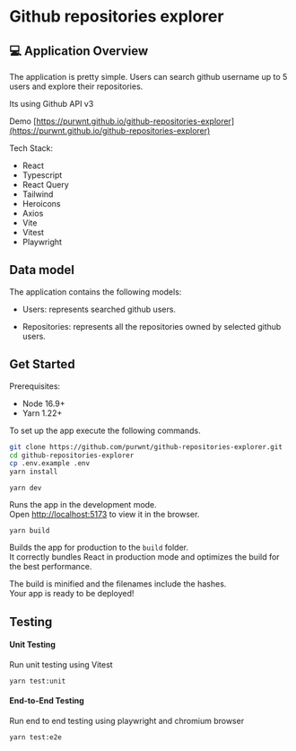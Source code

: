 # Github repositories explorer

## 💻 Application Overview

The application is pretty simple. Users can search github username up to 5 users and explore their repositories.

Its using Github API v3

Demo [https://purwnt.github.io/github-repositories-explorer](https://purwnt.github.io/github-repositories-explorer)

Tech Stack:

- React
- Typescript
- React Query
- Tailwind
- Heroicons
- Axios
- Vite
- Vitest
- Playwright

## Data model

The application contains the following models:

- Users: represents searched github users.

- Repositories: represents all the repositories owned by selected github users.

## Get Started

Prerequisites:

- Node 16.9+
- Yarn 1.22+

To set up the app execute the following commands.

```bash
git clone https://github.com/purwnt/github-repositories-explorer.git
cd github-repositories-explorer
cp .env.example .env
yarn install
```

```
yarn dev
```

Runs the app in the development mode.\
Open [http://localhost:5173](http://localhost:5173) to view it in the browser.

```
yarn build
```

Builds the app for production to the `build` folder.\
It correctly bundles React in production mode and optimizes the build for the best performance.

The build is minified and the filenames include the hashes.\
Your app is ready to be deployed!

## Testing

#### Unit Testing

Run unit testing using Vitest

```
yarn test:unit
```

#### End-to-End Testing

Run end to end testing using playwright and chromium browser

```
yarn test:e2e
```
